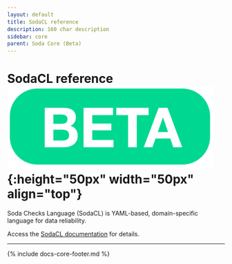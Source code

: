 ```yaml
---
layout: default
title: SodaCL reference
description: 160 char description
sidebar: core
parent: Soda Core (Beta)
---
```


# SodaCL reference ![beta](/assets/images/beta.png){:height="50px" width="50px" align="top"}

Soda Checks Language (SodaCL) is YAML-based, domain-specific language for data reliability.

Access the <a href="/soda-cl/soda-cl-overview.html" target="_blank">SodaCL documentation</a> for details.




---
{% include docs-core-footer.md %}